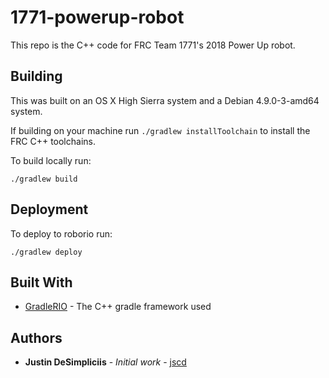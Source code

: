 # 1771-powerup-robot
This repo is the C++ code for FRC Team 1771's 2018 Power Up robot.

## Building

This was built on an OS X High Sierra system and a Debian 4.9.0-3-amd64 system.

If building on your machine run ```./gradlew installToolchain``` to install the FRC C++ toolchains.


To build locally run:
```
./gradlew build
```

## Deployment

To deploy to roborio run:
```
./gradlew deploy
```

## Built With

* [GradleRIO](https://github.com/Open-RIO/GradleRIO) - The C++ gradle framework used

## Authors

* **Justin DeSimpliciis** - *Initial work* - [jscd](https://github.com/jscd)
